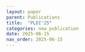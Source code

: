 ```yaml
---
layout: paper
parent: Publications
title:  "PLDI'25"
categories: new publication
date: 2025-06-15
nav_order: 2025-06-15
---
```

